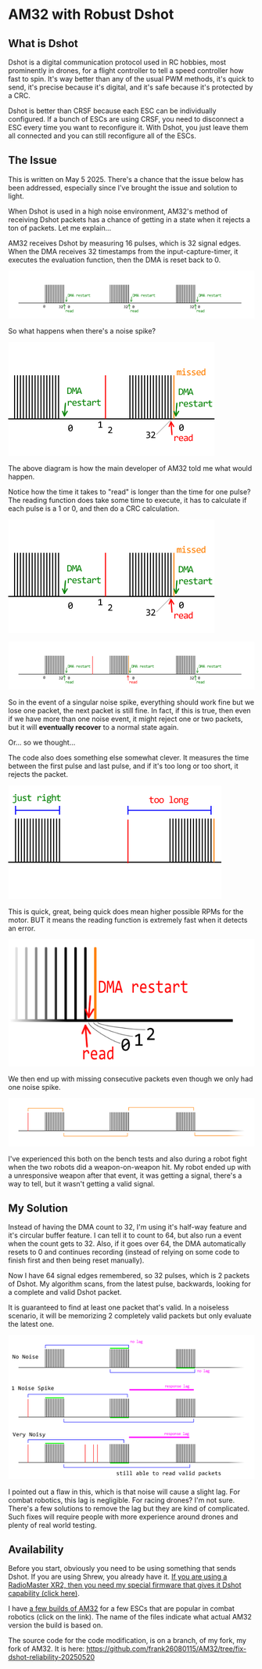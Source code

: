 # AM32 with Robust Dshot

## What is Dshot

Dshot is a digital communication protocol used in RC hobbies, most prominently in drones, for a flight controller to tell a speed controller how fast to spin. It's way better than any of the usual PWM methods, it's quick to send, it's precise because it's digital, and it's safe because it's protected by a CRC.

Dshot is better than CRSF because each ESC can be individually configured. If a bunch of ESCs are using CRSF, you need to disconnect a ESC every time you want to reconfigure it. With Dshot, you just leave them all connected and you can still reconfigure all of the ESCs.

## The Issue

This is written on May 5 2025. There's a chance that the issue below has been addressed, especially since I've brought the issue and solution to light.

When Dshot is used in a high noise environment, AM32's method of receiving Dshot packets has a chance of getting in a state when it rejects a ton of packets. Let me explain...

AM32 receives Dshot by measuring 16 pulses, which is 32 signal edges. When the DMA receives 32 timestamps from the input-capture-timer, it executes the evaluation function, then the DMA is reset back to 0.

![](imgs/dshot_read_normal.png)

So what happens when there's a noise spike?

![](imgs/dshot_read_one_spike_assumed.png)

The above diagram is how the main developer of AM32 told me what would happen. 

Notice how the time it takes to "read" is longer than the time for one pulse? The reading function does take some time to execute, it has to calculate if each pulse is a 1 or 0, and then do a CRC calculation.

![](imgs/dshot_read_one_spike_assumed.png)

![](imgs/dshot_read_still_normal.png)

So in the event of a singular noise spike, everything should work fine but we lose one packet, the next packet is still fine. In fact, if this is true, then even if we have more than one noise event, it might reject one or two packets, but it will **eventually recover** to a normal state again.

Or... so we thought...

The code also does something else somewhat clever. It measures the time between the first pulse and last pulse, and if it's too long or too short, it rejects the packet.

![](imgs/dshot_time_measurement.png)

This is quick, great, being quick does mean higher possible RPMs for the motor. BUT it means the reading function is extremely fast when it detects an error.

![](imgs/dshot_faster_rejection_consequences.png)

We then end up with missing consecutive packets even though we only had one noise spike.

![](imgs/dshot_consecutive_misses.png)

I've experienced this both on the bench tests and also during a robot fight when the two robots did a weapon-on-weapon hit. My robot ended up with a unresponsive weapon after that event, it was getting a signal, there's a way to tell, but it wasn't getting a valid signal.

## My Solution

Instead of having the DMA count to 32, I'm using it's half-way feature and it's circular buffer feature. I can tell it to count to 64, but also run a event when the count gets to 32. Also, if it goes over 64, the DMA automatically resets to 0 and continues recording (instead of relying on some code to finish first and then being reset manually).

Now I have 64 signal edges remembered, so 32 pulses, which is 2 packets of Dshot. My algorithm scans, from the latest pulse, backwards, looking for a complete and valid Dshot packet.

It is guaranteed to find at least one packet that's valid. In a noiseless scenario, it will be memorizing 2 completely valid packets but only evaluate the latest one.

![](imgs/solution_scenarios.png)

I pointed out a flaw in this, which is that noise will cause a slight lag. For combat robotics, this lag is negligible. For racing drones? I'm not sure. There's a few solutions to remove the lag but they are kind of complicated. Such fixes will require people with more experience around drones and plenty of real world testing.

## Availability

Before you start, obviously you need to be using something that sends Dshot. If you are using Shrew, you already have it. [If you are using a RadioMaster XR2, then you need my special firmware that gives it Dshot capability (click here)](../RM-XR2-PWM-Mod/readme.md).

I have [a few builds of AM32](builds) for a few ESCs that are popular in combat robotics (click on the link). The name of the files indicate what actual AM32 version the build is based on.

The source code for the code modification, is on a branch, of my fork, my fork of AM32. It is here: https://github.com/frank26080115/AM32/tree/fix-dshot-reliability-20250520
